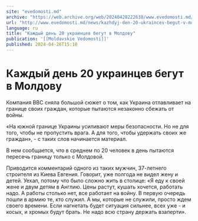 ```yaml
---
site: "evedomosti.md"
archive: "https://web.archive.org/web/20240428222638/www.evedomosti.md/news/kazhdyj-den-20-ukraincev-begut-v-moldovu"
url: "http://www.evedomosti.md/news/kazhdyj-den-20-ukraincev-begut-v-moldovu"
language: ru
title: "Каждый день 20 украинцев бегут в Молдову"
publication: '[[Moldavskie Vedomosti]]'
published: 2024-04-26T15:10
---
```


# Каждый день 20 украинцев бегут в Молдову

Компания BBC сняла большой сюжет о том, как Украина отлавливает на границе своих граждан, которые пытаются незаконно сбежать от войны.

«На южной границе Украины усиливают меры безопасности. Но не для того, чтобы не пропустить врага. А для того, чтобы удержать своих же граждан», - с таких слов начинается материал.

В нем сообщается, что в среднем по 20 человек в день пытаются пересечь границу только с Молдовой.

Приводится комментарий одного из таких мужчин, 37-летнего строителя из Киева Евгения. Говорит, уже полгода не видел жену и детей. Уехал, потому что было сложно жить в столице: «Я еду к своей жене и двум детям в Англию. Цены растут, кушать хочется, работать надо. А работы столько нет, все работает на войну. В первую очередь пошли в армию те, кто служил. А мы, которые не служили, просто ждем своего времени. Если нагнетать будет ситуация сильнее, всех уже - и косых, и хромых будут брать. Не надо всю страну держать взаперти».